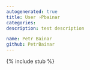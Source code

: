 ```yaml
---
autogenerated: true
title: User ›Pbainar
categories: 
description: test description

name: Petr Bainar
github: PetrBainar
---
```

{% include stub %}

